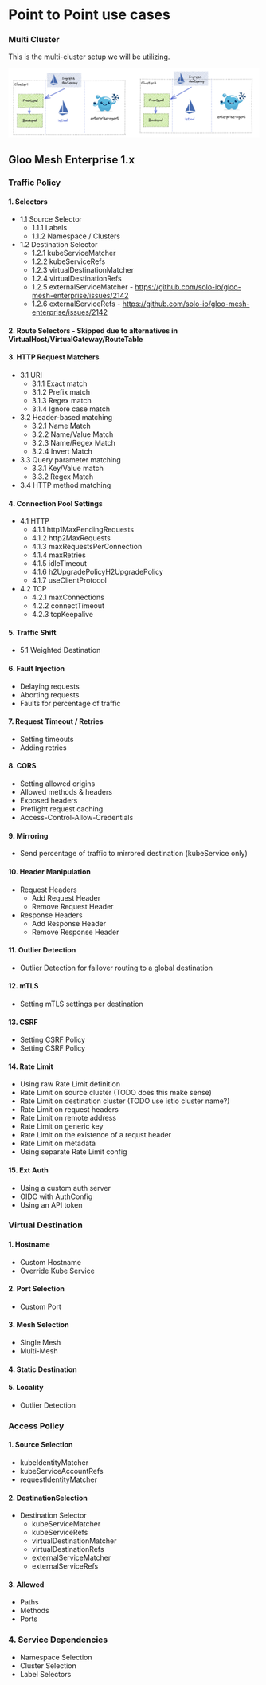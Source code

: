 # Point to Point use cases


### Multi Cluster

This is the multi-cluster setup we will be utilizing. 

![](./multi-cluster-ptp.png)


## Gloo Mesh Enterprise 1.x


### Traffic Policy

#### 1. Selectors
* 1.1 Source Selector
  * 1.1.1 Labels
  * 1.1.2 Namespace / Clusters
* 1.2 Destination Selector
  * 1.2.1 kubeServiceMatcher
  * 1.2.2 kubeServiceRefs
  * 1.2.3 virtualDestinationMatcher
  * 1.2.4 virtualDestinationRefs
  * 1.2.5 externalServiceMatcher - https://github.com/solo-io/gloo-mesh-enterprise/issues/2142
  * 1.2.6 externalServiceRefs - https://github.com/solo-io/gloo-mesh-enterprise/issues/2142

#### 2. Route Selectors - Skipped due to alternatives in VirtualHost/VirtualGateway/RouteTable

#### 3. HTTP Request Matchers
- 3.1 URI
  - 3.1.1 Exact match
  - 3.1.2 Prefix match
  - 3.1.3 Regex match
  - 3.1.4 Ignore case match
- 3.2 Header-based matching
  - 3.2.1 Name Match
  - 3.2.2 Name/Value Match
  - 3.2.3 Name/Regex Match
  - 3.2.4 Invert Match
- 3.3 Query parameter matching
  - 3.3.1 Key/Value match
  - 3.3.2 Regex Match
- 3.4 HTTP method matching

#### 4. Connection Pool Settings
- 4.1 HTTP
  - 4.1.1 http1MaxPendingRequests
  - 4.1.2 http2MaxRequests
  - 4.1.3 maxRequestsPerConnection
  - 4.1.4 maxRetries
  - 4.1.5 idleTimeout
  - 4.1.6 h2UpgradePolicyH2UpgradePolicy 		
  - 4.1.7 useClientProtocol
- 4.2 TCP
  - 4.2.1 maxConnections
  - 4.2.2 connectTimeout
  - 4.2.3 tcpKeepalive

#### 5. Traffic Shift
- 5.1 Weighted Destination

#### 6. Fault Injection
- Delaying requests
- Aborting requests
- Faults for percentage of traffic

#### 7. Request Timeout / Retries
- Setting timeouts
- Adding retries

#### 8. CORS
- Setting allowed origins
- Allowed methods & headers
- Exposed headers
- Preflight request caching
- Access-Control-Allow-Credentials

#### 9. Mirroring
- Send percentage of traffic to mirrored destination (kubeService only)

#### 10. Header Manipulation
- Request Headers
  - Add Request Header
  - Remove Request Header
- Response Headers
  - Add Response Header
  - Remove Response Header

#### 11. Outlier Detection
- Outlier Detection for failover routing to a global destination

#### 12. mTLS
- Setting mTLS settings per destination

#### 13. CSRF
- Setting CSRF Policy
- Setting CSRF Policy

#### 14. Rate Limit
- Using raw Rate Limit definition
- Rate Limit on source cluster  (TODO does this make sense)
- Rate Limit on destination cluster (TODO use istio cluster name?)
- Rate Limit on request headers
- Rate Limit on remote address
- Rate Limit on generic key
- Rate Limit on the existence of a requst header
- Rate Limit on metadata
- Using separate Rate Limit config

#### 15. Ext Auth
- Using a custom auth server
- OIDC with AuthConfig
- Using an API token

### Virtual Destination

#### 1. Hostname
- Custom Hostname
- Override Kube Service

#### 2. Port Selection
- Custom Port

#### 3. Mesh Selection
- Single Mesh
- Multi-Mesh

#### 4. Static Destination

#### 5. Locality
- Outlier Detection


### Access Policy

#### 1. Source Selection
- kubeIdentityMatcher
- kubeServiceAccountRefs
- requestIdentityMatcher

#### 2. DestinationSelection
* Destination Selector
  * kubeServiceMatcher
  * kubeServiceRefs
  * virtualDestinationMatcher
  * virtualDestinationRefs
  * externalServiceMatcher
  * externalServiceRefs

#### 3. Allowed
- Paths
- Methods
- Ports


### 4. Service Dependencies
- Namespace Selection
- Cluster Selection
- Label Selectors